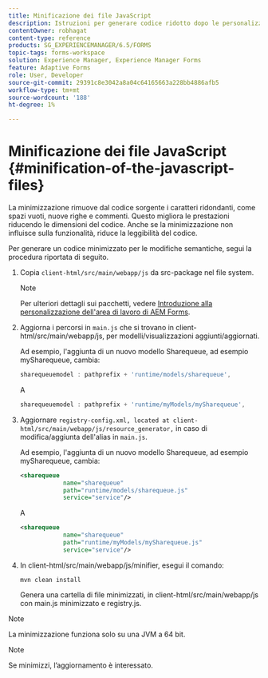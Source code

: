 ```yaml
---
title: Minificazione dei file JavaScript
description: Istruzioni per generare codice ridotto dopo le personalizzazioni dell’area di lavoro di AEM Forms per ottimizzare i file JS per il web.
contentOwner: robhagat
content-type: reference
products: SG_EXPERIENCEMANAGER/6.5/FORMS
topic-tags: forms-workspace
solution: Experience Manager, Experience Manager Forms
feature: Adaptive Forms
role: User, Developer
source-git-commit: 29391c8e3042a8a04c64165663a228bb4886afb5
workflow-type: tm+mt
source-wordcount: '188'
ht-degree: 1%

---
```


# Minificazione dei file JavaScript {#minification-of-the-javascript-files}

La minimizzazione rimuove dal codice sorgente i caratteri ridondanti, come spazi vuoti, nuove righe e commenti. Questo migliora le prestazioni riducendo le dimensioni del codice. Anche se la minimizzazione non influisce sulla funzionalità, riduce la leggibilità del codice.

Per generare un codice minimizzato per le modifiche semantiche, segui la procedura riportata di seguito.

1. Copia `client-html/src/main/webapp/js` da src-package nel file system.

   >[!NOTE]
   >
   >Per ulteriori dettagli sui pacchetti, vedere [Introduzione alla personalizzazione dell&#39;area di lavoro di AEM Forms](/help/forms/using/introduction-customizing-html-workspace.md).

1. Aggiorna i percorsi in `main.js` che si trovano in client-html/src/main/webapp/js, per modelli/visualizzazioni aggiunti/aggiornati.

   Ad esempio, l&#39;aggiunta di un nuovo modello Sharequeue, ad esempio mySharequeue, cambia:

   ```javascript
   sharequeuemodel : pathprefix + 'runtime/models/sharequeue',
   ```

   A

   ```javascript
   sharequeuemodel : pathprefix + 'runtime/myModels/mySharequeue',
   ```

1. Aggiornare `registry-config.xml, located at client-html/src/main/webapp/js/resource_generator,` in caso di modifica/aggiunta dell&#39;alias in `main.js`.

   Ad esempio, l&#39;aggiunta di un nuovo modello Sharequeue, ad esempio mySharequeue, cambia:

   ```xml
   <sharequeue
               name="sharequeue"
               path="runtime/models/sharequeue.js"
               service="service"/>
   ```

   A

   ```xml
   <sharequeue
               name="sharequeue"
               path="runtime/myModels/mySharequeue.js"
               service="service"/>
   ```

1. In client-html/src/main/webapp/js/minifier, esegui il comando:

   ```shell
   mvn clean install
   ```

   Genera una cartella di file minimizzati, in client-html/src/main/webapp/js con main.js minimizzato e registry.js.

>[!NOTE]
>
>La minimizzazione funziona solo su una JVM a 64 bit.

>[!NOTE]
>
>Se minimizzi, l’aggiornamento è interessato.
